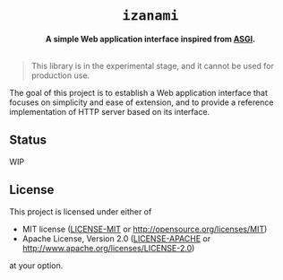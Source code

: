 <h1 align="center">
  <code>izanami</code>
</h1>
<div align="center">
  <strong>
    A simple Web application interface inspired from <a href="https://asgi.readthedocs.io/en/latest/index.html">ASGI</a>.
  </strong>
</div>

<br />

> This library is in the experimental stage, and it cannot be used for production use.

The goal of this project is to establish a Web application interface that focuses on simplicity and ease of extension, and to provide a reference implementation of HTTP server based on its interface.

## Status

WIP

## License

This project is licensed under either of

* MIT license ([LICENSE-MIT](./LICENSE-MIT) or http://opensource.org/licenses/MIT)
* Apache License, Version 2.0 ([LICENSE-APACHE](./LICENSE-APACHE) or http://www.apache.org/licenses/LICENSE-2.0)

at your option.
